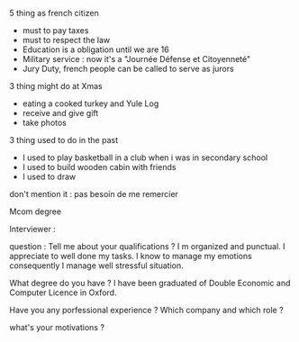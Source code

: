5 thing as french citizen

- must to pay taxes
- must to respect the law
- Education is a obligation until we are 16
- Military service : now it's a "Journée Défense et Citoyenneté"
- Jury Duty, french people can be called to serve as jurors

3 thing might do at Xmas

- eating a cooked turkey and Yule Log
- receive and give gift
- take photos

3 thing used to do in the past

- I used to play basketball in a club when i was in secondary school
- I used to build wooden cabin with friends
- I used to draw

don't mention it : pas besoin de me remercier

Mcom degree 


Interviewer :

question : 
Tell me about your qualifications ?
I m organized and punctual. I appreciate to well done my tasks. I know to manage my emotions consequently I manage well stressful situation.

What degree do you have ?
I have been graduated of Double Economic and Computer Licence in Oxford. 

Have you any porfessional experience ? Which company and which role ?

what's your motivations ?
